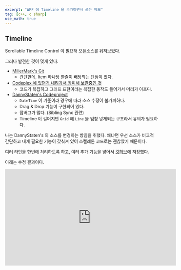 ```yaml
---
excerpt: "WPF 에 Timeline 을 추가하면서 쓰는 메모"
tag: [c++, c sharp]
use_math: true
---
```


## Timeline

Scrollable Timeline Control 이 필요해 오픈소스를 뒤저보았다.

그러다 발견한 것이 몇개 있다.
+ [MillerMark's Git](https://github.com/MillerMark/TimeLine)
  + 간단한데, Item 하나당 한줄이 배당되는 단점이 있다.
+ [Codeplex 에 있던거 내려가서 카피해 보관중인 것](https://github.com/ido-ran/WpfTimelineControl)
  + 코드가 복잡하고 그래프 표현이라는 복잡한 동작도 들어가서 머리가 아프다.
+ [DannyStaten's Codeproject](https://www.codeproject.com/Articles/240411/WPF-Timeline-Control-Part-I)
  + ```DateTime``` 이 기준이라 경우에 따라 소스 수정이 불가피하다.
  + Drag & Drop 기능이 구현되어 있다.
  + 잡버그가 많다. (Sibling Sync 관련)
  + Timeline 이 길어지면 ```Grid``` 에 ```Line``` 을 엄청 넣게되는 구조라서 유의가 필요하다.


나는 DannyStaten's 의 소스를 변경하는 방침을 취했다. 왜냐면 우선 소스가 비교적 간단하고 내게 필요한 기능이 갖춰져 있어 스켈레톤 코드로는 괜찮았기 때문이다. 

여러 라인을 한번에 처리하도록 하고, 여러 추가 기능을 넣어서 [깃허브](https://github.com/Mona04/WPF-Timelines)에 저장했다.

아래는 수정 결과이다.

<iframe width="560" height="315" src="https://www.youtube.com/embed/Lpcw5k8PHvI" frameborder="0" allowfullscreen></iframe>